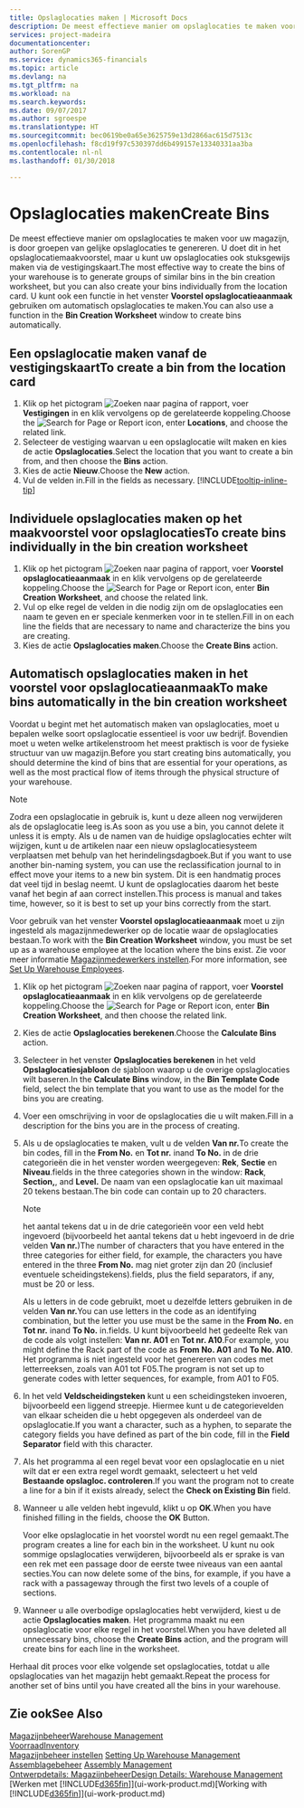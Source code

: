 ```yaml
---
title: Opslaglocaties maken | Microsoft Docs
description: De meest effectieve manier om opslaglocaties te maken voor uw magazijn, is door groepen van gelijke opslaglocaties te genereren. U doet dit in het opslaglocatiemaakvoorstel, maar u kunt uw opslaglocaties ook stuksgewijs maken.
services: project-madeira
documentationcenter: 
author: SorenGP
ms.service: dynamics365-financials
ms.topic: article
ms.devlang: na
ms.tgt_pltfrm: na
ms.workload: na
ms.search.keywords: 
ms.date: 09/07/2017
ms.author: sgroespe
ms.translationtype: HT
ms.sourcegitcommit: bec0619be0a65e3625759e13d2866ac615d7513c
ms.openlocfilehash: f8cd19f97c530397dd6b499157e13340331aa3ba
ms.contentlocale: nl-nl
ms.lasthandoff: 01/30/2018

---
```

# <a name="create-bins"></a><span data-ttu-id="4f783-103">Opslaglocaties maken</span><span class="sxs-lookup"><span data-stu-id="4f783-103">Create Bins</span></span>
<span data-ttu-id="4f783-104">De meest effectieve manier om opslaglocaties te maken voor uw magazijn, is door groepen van gelijke opslaglocaties te genereren. U doet dit in het opslaglocatiemaakvoorstel, maar u kunt uw opslaglocaties ook stuksgewijs maken via de vestigingskaart.</span><span class="sxs-lookup"><span data-stu-id="4f783-104">The most effective way to create the bins of your warehouse is to generate groups of similar bins in the bin creation worksheet, but you can also create your bins individually from the location card.</span></span> <span data-ttu-id="4f783-105">U kunt ook een functie in het venster **Voorstel opslaglocatieaanmaak** gebruiken om automatisch opslaglocaties te maken.</span><span class="sxs-lookup"><span data-stu-id="4f783-105">You can also use a function in the **Bin Creation Worksheet** window to create bins automatically.</span></span>  

## <a name="to-create-a-bin-from-the-location-card"></a><span data-ttu-id="4f783-106">Een opslaglocatie maken vanaf de vestigingskaart</span><span class="sxs-lookup"><span data-stu-id="4f783-106">To create a bin from the location card</span></span>  
1.  <span data-ttu-id="4f783-107">Klik op het pictogram ![Zoeken naar pagina of rapport](media/ui-search/search_small.png "pictogram Zoeken naar pagina of rapport"), voer **Vestigingen** in en klik vervolgens op de gerelateerde koppeling.</span><span class="sxs-lookup"><span data-stu-id="4f783-107">Choose the ![Search for Page or Report](media/ui-search/search_small.png "Search for Page or Report icon") icon, enter **Locations**, and choose the related link.</span></span>  
2.  <span data-ttu-id="4f783-108">Selecteer de vestiging waarvan u een opslaglocatie wilt maken en kies de actie **Opslaglocaties**.</span><span class="sxs-lookup"><span data-stu-id="4f783-108">Select the location that you want to create a bin from, and then choose the **Bins** action.</span></span>  
3. <span data-ttu-id="4f783-109">Kies de actie **Nieuw**.</span><span class="sxs-lookup"><span data-stu-id="4f783-109">Choose the **New** action.</span></span>
4. <span data-ttu-id="4f783-110">Vul de velden in.</span><span class="sxs-lookup"><span data-stu-id="4f783-110">Fill in the fields as necessary.</span></span> [!INCLUDE[tooltip-inline-tip](includes/tooltip-inline-tip_md.md)]  

## <a name="to-create-bins-individually-in-the-bin-creation-worksheet"></a><span data-ttu-id="4f783-111">Individuele opslaglocaties maken op het maakvoorstel voor opslaglocaties</span><span class="sxs-lookup"><span data-stu-id="4f783-111">To create bins individually in the bin creation worksheet</span></span>  
1.  <span data-ttu-id="4f783-112">Klik op het pictogram ![Zoeken naar pagina of rapport](media/ui-search/search_small.png "pictogram Zoeken naar pagina of rapport"), voer **Voorstel opslaglocatieaanmaak** in en klik vervolgens op de gerelateerde koppeling.</span><span class="sxs-lookup"><span data-stu-id="4f783-112">Choose the ![Search for Page or Report](media/ui-search/search_small.png "Search for Page or Report icon") icon, enter **Bin Creation Worksheet**, and choose the related link.</span></span>  
2.  <span data-ttu-id="4f783-113">Vul op elke regel de velden in die nodig zijn om de opslaglocaties een naam te geven en er speciale kenmerken voor in te stellen.</span><span class="sxs-lookup"><span data-stu-id="4f783-113">Fill in on each line the fields that are necessary to name and characterize the bins you are creating.</span></span>  
3.  <span data-ttu-id="4f783-114">Kies de actie **Opslaglocaties maken**.</span><span class="sxs-lookup"><span data-stu-id="4f783-114">Choose the **Create Bins** action.</span></span>  

## <a name="to-make-bins-automatically-in-the-bin-creation-worksheet"></a><span data-ttu-id="4f783-115">Automatisch opslaglocaties maken in het voorstel voor opslaglocatieaanmaak</span><span class="sxs-lookup"><span data-stu-id="4f783-115">To make bins automatically in the bin creation worksheet</span></span>  
<span data-ttu-id="4f783-116">Voordat u begint met het automatisch maken van opslaglocaties, moet u bepalen welke soort opslaglocatie essentieel is voor uw bedrijf. Bovendien moet u weten welke artikelenstroom het meest praktisch is voor de fysieke structuur van uw magazijn.</span><span class="sxs-lookup"><span data-stu-id="4f783-116">Before you start creating bins automatically, you should determine the kind of bins that are essential for your operations, as well as the most practical flow of items through the physical structure of your warehouse.</span></span>  

> [!NOTE]  
>  <span data-ttu-id="4f783-117">Zodra een opslaglocatie in gebruik is, kunt u deze alleen nog verwijderen als de opslaglocatie leeg is.</span><span class="sxs-lookup"><span data-stu-id="4f783-117">As soon as you use a bin, you cannot delete it unless it is empty.</span></span> <span data-ttu-id="4f783-118">Als u de namen van de huidige opslaglocaties echter wilt wijzigen, kunt u de artikelen naar een nieuw opslaglocatiesysteem verplaatsen met behulp van het herindelingsdagboek.</span><span class="sxs-lookup"><span data-stu-id="4f783-118">But if you want to use another bin-naming system, you can use the reclassification journal to in effect move your items to a new bin system.</span></span> <span data-ttu-id="4f783-119">Dit is een handmatig proces dat veel tijd in beslag neemt. U kunt de opslaglocaties daarom het beste vanaf het begin af aan correct instellen.</span><span class="sxs-lookup"><span data-stu-id="4f783-119">This process is manual and takes time, however, so it is best to set up your bins correctly from the start.</span></span>  

<span data-ttu-id="4f783-120">Voor gebruik van het venster **Voorstel opslaglocatieaanmaak** moet u zijn ingesteld als magazijnmedewerker op de locatie waar de opslaglocaties bestaan.</span><span class="sxs-lookup"><span data-stu-id="4f783-120">To work with the **Bin Creation Worksheet** window, you must be set up as a warehouse employee at the location where the bins exist.</span></span> <span data-ttu-id="4f783-121">Zie voor meer informatie [Magazijnmedewerkers instellen](warehouse-how-to-set-up-warehouse-employees.md).</span><span class="sxs-lookup"><span data-stu-id="4f783-121">For more information, see [Set Up Warehouse Employees](warehouse-how-to-set-up-warehouse-employees.md).</span></span>    

1.  <span data-ttu-id="4f783-122">Klik op het pictogram ![Zoeken naar pagina of rapport](media/ui-search/search_small.png "pictogram Zoeken naar pagina of rapport"), voer **Voorstel opslaglocatieaanmaak** in en klik vervolgens op de gerelateerde koppeling.</span><span class="sxs-lookup"><span data-stu-id="4f783-122">Choose the ![Search for Page or Report](media/ui-search/search_small.png "Search for Page or Report icon") icon, enter **Bin Creation Worksheet**, and then choose the related link.</span></span>  
2.  <span data-ttu-id="4f783-123">Kies de actie **Opslaglocaties berekenen**.</span><span class="sxs-lookup"><span data-stu-id="4f783-123">Choose the **Calculate Bins** action.</span></span>
3. <span data-ttu-id="4f783-124">Selecteer in het venster **Opslaglocaties berekenen** in het veld **Opslaglocatiesjabloon** de sjabloon waarop u de overige opslaglocaties wilt baseren.</span><span class="sxs-lookup"><span data-stu-id="4f783-124">In the **Calculate Bins** window, in the **Bin Template Code** field, select the bin template that you want to use as the model for the bins you are creating.</span></span>
4.  <span data-ttu-id="4f783-125">Voer een omschrijving in voor de opslaglocaties die u wilt maken.</span><span class="sxs-lookup"><span data-stu-id="4f783-125">Fill in a description for the bins you are in the process of creating.</span></span>  
5.  <span data-ttu-id="4f783-126">Als u de opslaglocaties te maken, vult u de velden **Van nr.**</span><span class="sxs-lookup"><span data-stu-id="4f783-126">To create the bin codes, fill in the **From No.**</span></span> <span data-ttu-id="4f783-127">en **Tot nr.** in</span><span class="sxs-lookup"><span data-stu-id="4f783-127">and **To No.**</span></span> <span data-ttu-id="4f783-128">in de drie categorieën die in het venster worden weergegeven: **Rek**, **Sectie** en **Niveau**.</span><span class="sxs-lookup"><span data-stu-id="4f783-128">fields in the three categories shown in the window: **Rack**, **Section,**, and **Level.**</span></span> <span data-ttu-id="4f783-129">De naam van een opslaglocatie kan uit maximaal 20 tekens bestaan.</span><span class="sxs-lookup"><span data-stu-id="4f783-129">The bin code can contain up to 20 characters.</span></span>  

    > [!NOTE]  
    >  <span data-ttu-id="4f783-130">het aantal tekens dat u in de drie categorieën voor een veld hebt ingevoerd (bijvoorbeeld het aantal tekens dat u hebt ingevoerd in de drie velden **Van nr.**)</span><span class="sxs-lookup"><span data-stu-id="4f783-130">The number of characters that you have entered in the three categories for either field, for example, the characters you have entered in the three **From No.**</span></span> <span data-ttu-id="4f783-131">mag niet groter zijn dan 20 (inclusief eventuele scheidingstekens).</span><span class="sxs-lookup"><span data-stu-id="4f783-131">fields, plus the field separators, if any, must be 20 or less.</span></span>  

     <span data-ttu-id="4f783-132">Als u letters in de code gebruikt, moet u dezelfde letters gebruiken in de velden **Van nr.**</span><span class="sxs-lookup"><span data-stu-id="4f783-132">You can use letters in the code as an identifying combination, but the letter you use must be the same in the **From No.**</span></span> <span data-ttu-id="4f783-133">en **Tot nr.** in</span><span class="sxs-lookup"><span data-stu-id="4f783-133">and **To No.**</span></span> <span data-ttu-id="4f783-134">in.</span><span class="sxs-lookup"><span data-stu-id="4f783-134">fields.</span></span> <span data-ttu-id="4f783-135">U kunt bijvoorbeeld het gedeelte Rek van de code als volgt instellen: **Van nr. A01** en **Tot nr. A10**.</span><span class="sxs-lookup"><span data-stu-id="4f783-135">For example, you might define the Rack part of the code as **From No. A01** and **To No. A10**.</span></span> <span data-ttu-id="4f783-136">Het programma is niet ingesteld voor het genereren van codes met letterreeksen, zoals van A01 tot F05.</span><span class="sxs-lookup"><span data-stu-id="4f783-136">The program is not set up to generate codes with letter sequences, for example, from A01 to F05.</span></span>  

6.  <span data-ttu-id="4f783-137">In het veld **Veldscheidingsteken** kunt u een scheidingsteken invoeren, bijvoorbeeld een liggend streepje. Hiermee kunt u de categorievelden van elkaar scheiden die u hebt opgegeven als onderdeel van de opslaglocatie.</span><span class="sxs-lookup"><span data-stu-id="4f783-137">If you want a character, such as a hyphen, to separate the category fields you have defined as part of the bin code, fill in the **Field Separator** field with this character.</span></span>  
7.  <span data-ttu-id="4f783-138">Als het programma al een regel bevat voor een opslaglocatie en u niet wilt dat er een extra regel wordt gemaakt, selecteert u het veld **Bestaande opslagloc. controleren**.</span><span class="sxs-lookup"><span data-stu-id="4f783-138">If you want the program not to create a line for a bin if it exists already, select the **Check on Existing Bin** field.</span></span>  
8. <span data-ttu-id="4f783-139">Wanneer u alle velden hebt ingevuld, klikt u op **OK**.</span><span class="sxs-lookup"><span data-stu-id="4f783-139">When you have finished filling in the fields, choose the **OK** Button.</span></span>

    <span data-ttu-id="4f783-140">Voor elke opslaglocatie in het voorstel wordt nu een regel gemaakt.</span><span class="sxs-lookup"><span data-stu-id="4f783-140">The program creates a line for each bin in the worksheet.</span></span> <span data-ttu-id="4f783-141">U kunt nu ook sommige opslaglocaties verwijderen, bijvoorbeeld als er sprake is van een rek met een passage door de eerste twee niveaus van een aantal secties.</span><span class="sxs-lookup"><span data-stu-id="4f783-141">You can now delete some of the bins, for example, if you have a rack with a passageway through the first two levels of a couple of sections.</span></span>  

9. <span data-ttu-id="4f783-142">Wanneer u alle overbodige opslaglocaties hebt verwijderd, kiest u de actie **Opslaglocaties maken**. Het programma maakt nu een opslaglocatie voor elke regel in het voorstel.</span><span class="sxs-lookup"><span data-stu-id="4f783-142">When you have deleted all unnecessary bins, choose the **Create Bins** action, and the program will create bins for each line in the worksheet.</span></span>  

<span data-ttu-id="4f783-143">Herhaal dit proces voor elke volgende set opslaglocaties, totdat u alle opslaglocaties van het magazijn hebt gemaakt.</span><span class="sxs-lookup"><span data-stu-id="4f783-143">Repeat the process for another set of bins until you have created all the bins in your warehouse.</span></span>  

## <a name="see-also"></a><span data-ttu-id="4f783-144">Zie ook</span><span class="sxs-lookup"><span data-stu-id="4f783-144">See Also</span></span>  
[<span data-ttu-id="4f783-145">Magazijnbeheer</span><span class="sxs-lookup"><span data-stu-id="4f783-145">Warehouse Management</span></span>](warehouse-manage-warehouse.md)  
[<span data-ttu-id="4f783-146">Voorraad</span><span class="sxs-lookup"><span data-stu-id="4f783-146">Inventory</span></span>](inventory-manage-inventory.md)  
<span data-ttu-id="4f783-147">[Magazijnbeheer instellen](warehouse-setup-warehouse.md)   </span><span class="sxs-lookup"><span data-stu-id="4f783-147">[Setting Up Warehouse Management](warehouse-setup-warehouse.md)   </span></span>  
<span data-ttu-id="4f783-148">[Assemblagebeheer](assembly-assemble-items.md)  </span><span class="sxs-lookup"><span data-stu-id="4f783-148">[Assembly Management](assembly-assemble-items.md)  </span></span>  
[<span data-ttu-id="4f783-149">Ontwerpdetails: Magazijnbeheer</span><span class="sxs-lookup"><span data-stu-id="4f783-149">Design Details: Warehouse Management</span></span>](design-details-warehouse-management.md)  
<span data-ttu-id="4f783-150">[Werken met [!INCLUDE[d365fin](includes/d365fin_md.md)]](ui-work-product.md)</span><span class="sxs-lookup"><span data-stu-id="4f783-150">[Working with [!INCLUDE[d365fin](includes/d365fin_md.md)]](ui-work-product.md)</span></span>

